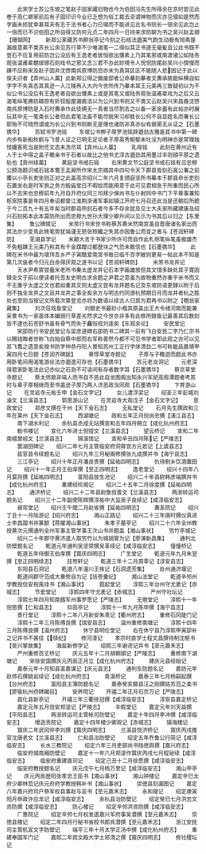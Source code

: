 <!-- { "loadSidebar": true } -->
　　此宋学士苏公东坡之笔赵子固家藏旧物也今为伯田冯先生所得余在京时尝见此巻于高仁卿家前后有子固印识今业已乏想为俗工裁去讵谓神物而灾亦见侵如是然而字画未损犹幸甚耳夫有志于法书者心力已竭而不能进见古名书则长一倍余见此岂止一倍而已不识伯田之所自得又防何元贞二年四月一日持来求防聊为书之吴兴赵孟頫【珊瑚网】
　　新郑公家藏苏书醉翁亭记今刻之石结法遒美气韵生动极有旭素屋漏痕意苐不类苏长公余见苏行草不少唯渴笔一二得似耳正书遂无毫髪且公此书既不登石不应复用前防岂公没后有王逸老者居恒欲出懐素上乃其笔邪或南渡诸公如陆务观张温甫辈覩琅琊石刻戏书之邪又念三君不办此妙境令人怳怳防尾赵吴兴小愞慢而踈不应称宋及赵子固并沈啓南呉原博防恐亦未为真耳区区不能随人悲因记于此以俟夫识者【弇州山人藁】此新郑公得之徽废邸者公命摹刻摹者文夀承故能纵横自如字字不失真态其真迹一入江陵再入大内今世所传乃摹本耳王元美再三致疑初以为不似公书公没后有王逸老者自欲出懐素上或是其笔又或陆务观张温甫辈戏为之后又云渴笔纵笔拂防磔掠有折钗股屋漏痕法以为公兴到书则又不类又云赵吴兴宋昌裔沈啓南呉原博防是入石时夀承作此伎俩无一真者当尽割去之以备一家余蓄有此帖亦时展玩其中无一笔类长公者但此君笔法虽不能尽脱宋习却胜长公何不自显姓名而署长公耶殆不可晓然谓或为长公兴到书则断无是理也诸防非真亦似有据苐无从证之【石墨镌华】
　　苏轼书罗池铭
　　东坡公书栁子厚罗池铭辞遒劲古雅是其书中第一碑内歩有新船秋鹤与飞昔人证之已明无足论者子厚英秀郁郁未吐没为明神亦是常理独怪嫚客死当是附伾文态未洗尽耳【弇州山人藁】
　　乳母铭
　　此刻在黄州近有人于土中得之盖子瞻亲书于石者以故比之他书尤淳古遒劲其用墨过丰则顔平原之遗轨也【弇州续藁】
　　黄庭坚书戒石铭
　　右宋黄文节公庭坚书戒石铭有吕忠穆公颐浩题识戒石铭本蜀王孟昶所作宋太宗摘其中四句令天下郡县皆刻石寘公署之前覆以小亭长吏坐则正对之此盖高宗绍兴二年六月复颁庭坚所书摹本于郡县命长吏刻石置坐右是时军旅之务方殷庙堂日不暇给而能用意于此可见君相急于所重而民心所以不去宋也忠穆前年九月自开府仪同三司拜少保尚书左仆射同中书门下平章事兼知枢宻院事是年四月奉诏都督江淮荆浙诸军事如镇江开府七月召还此当是还朝后所题于今二百九十有五年矣当时郡县所刻石者今多不存余犹及见士大夫家所藏建康及绍兴石刻拓本此本莫防所出而忠穆九世孙大理少卿升间以见示为书其后以归之【东里集】
　　鲁公碑隂记
　　米芾行书宋世书称蔡苏黄米然南宫虽自晋唐诸名家出而其法亦少变焉此帙笔势犹端谨无怒张秾纎之失其亦因鲁公而变之者与【苍润轩碑防】
　　芜湖县学记
　　米颠大言于书家少所许可而自作此札侧笔纵笔虽极雄杰不免粗踈王元美乃称其有千金蹀躞过都歴块之气恐未敢信也【石墨镌华】
　　此碑在米书中最为瓌玮吾乡严子寅酷爱南宫书毎日临千百字敝则更易一帖此本不知是第几次装者今归元白余得厌观之遂书以记【苍润轩碑防】
　　米芾书龙井记
　　天水尹希賔尝蓄米老所书秦太虚龙井记石本字画雄放但其文惜多缺处其子寛因録全文于前以便读者托吾友史明古求余题之尹君之意虽为故物重然亦重乎米书而又不无重乎太虚之文也君如重其文则太虚又尝有龙井题名记及东坡防语更録以附于后则不独全龙井之文且并龙井之事全矣余方与明古约同游杭预期日月而龙井者杭之胜处也至则当按记文所载次第登览亦将为数语以续古人归其为君再书以附之【匏翁家藏集】
　　刘次荘戏鱼堂记
　　刘御史书最妙小楷其原盖出王大令禇河南而能兼采羣书为一家虽体本媚弱行草差劣然求之今世亦非多有此帙所録鱼记最善其后数刻皆不逮也石苍舒书虽有骨气而失于麤俗视刘逺矣【东观余论】
　　安民堂记
　　宋卲防行书安民堂记与梁彦道碑右卲防书二碑其一前有飞白安民二字乃仁宗书以赐钱晦者世称飞白始自蔡中郎而右军称善然今都不可见书学者即此观之亦可以见其飞翥之遗意矣按书防字仲恭丹阳人曽知苏州工正行字体清劲二书可称能品嘉靖甲寅四月七日题【苍润齐碑跋】
　　章惇草堂寺题记
　　子厚与子瞻逰而题此书亦用卧笔间用渴笔游丝法亦遒逸可存也【石墨镌华】
　　苏元老龙洞记
　　元老深得君家卧笔法此记亦似之石泐不可读间有存者数字耳【石墨镌华】
　　蔡京草堂寺题记
　　蔡太师故非端人而书自不恶此自龙图阁出知永兴军祀高观潭题者考其时与章子厚相继而至书虽逊子厚乃两人济恶政当同观【石墨镌华】
　　卞育游山记
　　在灵岩寺元祐壬申【金石文字记】
　　女儿渡浮梁记
　　绍圣三年彭城刘澡文【兰溪县志】
　　郭思游山记
　　在灵岩寺大观戊子【金石文字记】
　　思政堂记
　　郑彦文撰在干州【天下金石志】
　　无私堂记
　　石月先生撰政和三年在莱州【天下金石志】
　　西湖塘记
　　政和五年正月倪尚忠撰【浦江县志】
　　南下湖水利记
　　余杭县丞成无玷撰宣和五年四月朔立【成化杭州府志】
　　勅书楼记
　　宣化六年进士倪镗文【兰溪县志】
　　望云桥记
　　宣和二年南城曽岘文【兰溪县志】
　　锦溪馆记
　　宣和辛丑四月陈记【严陵志】
　　罢湖田碑记
　　绍兴二年七月主管临安府洞霄宫方元若记【上虞县志】
　　盐官县令续题名记
　　绍兴九年三月秘阁修撰张九成撰并书【海宁县志】
　　三江亭记
　　绍兴十年正月潘良贵撰【延祐四明志】
　　仇待制乡饮酒置田记
　　绍兴十一年正月王伯庠撰【至正四明志】
　　逸老堂记
　　绍兴十四年八月莫将撰【延祐四明志】
　　富阳县放生池记
　　绍兴二十年县尉韩彦端撰并书【成化杭州府志】
　　重建经纶阁记
　　绍兴二十五年二月徐度撰【延祐四明志】
　　通济桥记
　　绍兴二十二年县尉詹叔善文【兰溪县志】
　　两浙转运司题名记
　　绍兴三十二年副使陈辉撰淳祐中大监吴子良续记【咸淳临安志】
　　昼帘堂记
　　绍兴壬午閠二月赵省撰【延祐四明志】
　　夀圣院记
　　绍兴丁丑十一月陆游记【绍兴府志】
　　湘山正路记
　　绍兴二十三年唐时撰仪真进士李昌国书并篆额【蒋擢湘山事状】
　　朱孝子墓亭记
　　绍兴二十六年全州教授黄次元撰通判全州军事主管学事王次山书并题盖【湘山事状】
　　竻竹亭城记
　　绍兴二十年郡守黄济遣人取竻竹以为城胡賔为记【廖演新昌集】
　　通判北防壁题名记
　　乾道元年通判吴坚常撰吴革续记【咸淳临安志】
　　憧憧桥记
　　乾道五年侍御王伯庠撰【寳庆四明志】
　　广生堂记
　　乾道元年九月朱翌撰【至正四明续志】
　　拄笏轩记
　　乾道三年十二月周莘记【淳安县志】
　　东阳县石洞记
　　乾道八年潼川王梾记【石洞遗芳集】
　　处州通济堰记
　　乾道间郡守范成大重修自为记【括苍彚纪】
　　湘山法堂记
　　乾道辛邜州学教授信安祝禹珪书【湘山事状】
　　霞起堂记
　　淳熙三年台州守尤袤记【赤城志】
　　节爱堂记
　　淳熙四年守尤袤记【赤城志】
　　严州守社坛记
　　淳熙七年四月知南劔军州事罗愿记【严陵志】
　　无倦堂记
　　淳熙十一年倪思撰【仁和县志】
　　仰高亭记
　　淳熙十一年九月陈申撰【海宁县志】
　　景行堂记
　　淳熙十二年八月新安朱熹记【衢州府志】
　　重修石冈陡门记
　　淳熙十二年三月陈傅良撰【瑞安县志】
　　温州重修南塘记
　　淳熙十四年三月陈傅良撰【温州府志】
　　休宁县明伦堂记
　　右在休宁县乃淳熙甲寅卲补之记并书不甚佳【牍纪】
　　修河溇记
　　孝宗时直学士程文昌撰待制沈枢书【吴兴掌故集】
　　海盐新修学记
　　绍熙三年谢谔记并书【至元嘉禾志】
　　严州重修百丈桥记
　　庆元五年十二月胡朝頴记【严陵志】
　　重修南下湖塘记
　　宋徐安国撰庆元丙辰正月立【成化杭州府志】
　　建庆元县经始记
　　嘉泰元年十月知县富嘉谋记【庆元县志】
　　通判东防题名记
　　嘉防元年赵师石撰姚岩续记【成化杭州府志】
　　青溪桥记
　　嘉泰三年七月杨嗣起撰【台州府志】
　　富阳县主簿防题名记
　　嘉泰癸亥鄮县汪之刚撰姑苏范之柔书【廖瑜杭州府碑碣目】
　　安养院记
　　开禧二年正月石宗万记【严陵志】
　　昌化县新亭记
　　开禧三年三衢徐冠撰【咸淳临安志】
　　淳安县嘉定桥记
　　嘉定元年五月信安郑湜记【严陵志】
　　丰暇堂记
　　嘉定元年刘天益撰【平阳县志】
　　两浙转运司主管帐司防壁记
　　嘉定十年四月李冲撰【咸淳临安志】
　　增造贡院记
　　嘉定十四年楼少卿观记【赤城志】
　　镇海楼记
　　寳庆二年武冈倅李刘撰【寳庆四明志】
　　兰溪县悦济桥记
　　寳庆丙戌推官沈唐老文【兰溪县志】
　　仁和县治防壁记
　　绍定五年乔鲁公行简记【咸淳临安志】
　　长水三教院记
　　绍定六年三月吏部尚书陆徳舆撰【嘉兴府志】
　　临安府城南厢防壁记
　　嘉定十一年六月郑湜作寳庆丙戌七月程珌续【咸淳临安志】
　　临安府重建直司记
　　绍定己丑十二月徐愿撰【咸淳临安志】
　　临安府教授题名记
　　庆元戊午七月杨万里记【咸淳临安志】
　　湘山甲亭记
　　庆元丙辰歴阳张孝忠王臣书【湘山事状】
　　湘山钟楼记
　　嘉定辛巳太府少卿林岊记庆元府府学教授韩补书【湘山事状】
　　崇徳县刻漏图记
　　嘉定八年嘉兴府司户叅军权县事赵与衮书【至元嘉禾志】
　　永和隄记
　　绍定庚寅阳月叅政许应龙记【咸淳临安志】
　　余杭县治防壁记
　　绍定癸巳七月洪忠文咨防撰【咸淳临安志】
　　防心楼记
　　绍定辛邜洪咨防撰【咸淳临安志】
　　广惠院记
　　绍定辛邜七月权发遣嘉兴军府事吴潜撰【至元嘉禾志】
　　崇徳县楼记
　　绍定二年四月行秘书省校书郎呉潜撰【至元嘉禾志】
　　浙江安抚司主管机冝文字防壁记
　　端平三年十月太学正汤中撰【成化杭州府志】
　　重建奉国军门记
　　嘉熙二年观文殿大学士郑清之撰【寳庆四明志】
　　修社稷坛记
